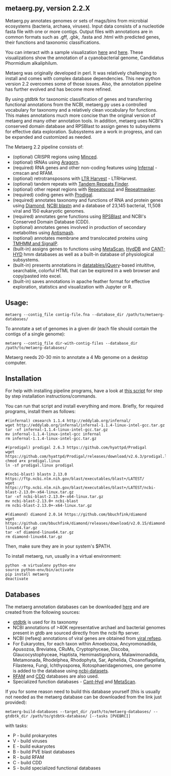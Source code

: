 ## metaerg.py, version 2.2.X

Metaerg.py annotates genomes or sets of mags/bins from microbial ecosystems (bacteria, archaea, viruses). Input data 
consists of a nucleotide fasta file with one or more contigs. Output files with annotations are in common formats
such as .gff, .gbk, .fasta and .html with predicted genes, their functions and taxonomic classifications.

You can interact with a sample visualization [here](https://htmlpreview.github.io/?https://github.com/kinestetika/MetaErg/blob/master/visualization/index.html) and [here](https://htmlpreview.github.io/?https://raw.githubusercontent.com/kinestetika/MetaErg/master/visualization/index_of_features.html). These visualizations show the annotation of a cyanobacterial genome, Candidatus Phormidium alkaliphilum. 

Metaerg was originally developed in perl. It was relatively challenging to install and comes with complex database 
dependencies. This new python version 2.2 overcomes some of those issues. Also, the annotation pipeline has further evolved and has become 
more refined.

By using gtdbtk for taxonomic classification of genes and transferring functional annotations from the NCBI, metaerg.py
uses a controlled vocabulary for taxonomy and a relatively clean vocabulary for functions. This makes annotations much
more concise than the original version of metaerg and many other annotation tools. In addition, metaerg uses NCBI's
conserved domain database and RPSBlast to assign genes to subsystems for effective data exploration. Subsystems are a 
work in progress, and can be expanded and customized as needed. 

The Metaerg 2.2 pipeline consists of:
* (optional) CRISPR regions using [Minced](https://github.com/ctSkennerton/minced).
* (optional) tRNAs using [Aragorn](https://www.ansikte.se/ARAGORN/Downloads/).
* (required) RNA genes and other non-coding features using [Infernal](http://eddylab.org/infernal/) - cmscan and RFAM.
* (optional) retrotransposons with [LTR Harvest](http://genometools.org/tools/gt_ltrharvest.html) - LTRHarvest.
* (optional) tandem repeats with [Tandem Repeats Finder](https://tandem.bu.edu/trf/trf.html).
* (optional) other repeat regions with [Repeatscout](http://bix.ucsd.edu/repeatscout/) and [Repeatmasker](http://www.repeatmasker.org/RepeatMasker/).
* (required) coding genes with [Prodigal](https://github.com/hyattpd/Prodigal).
* (required) annotates taxonomy and functions of RNA and protein genes using [Diamond](https://github.com/bbuchfink/diamond), [NCBI blastn](https://ftp.ncbi.nlm.nih.gov/blast/executables/blast+/LATEST/) and a database of 23,145 bacterial, 11,508 viral and 150 eukaryotic genomes.
* (required) annotates gene functions using [RPSBlast](https://ftp.ncbi.nlm.nih.gov/blast/executables/blast+/LATEST/) and NCBI's Conserved Domain Database (CDD).
* (optional) annotates genes involved in production of secondary metabolites using [Antismash](https://dl.secondarymetabolites.org/releases).
* (optional) annotates membrane amd translocated proteins using [TMHMM and SignalP](https://services.healthtech.dtu.dk/software.php).
* (built-in) assigns genes to functions using [MetaScan](https://github.com/gcremers/metascan), [HydDB](https://services.birc.au.dk/hyddb/) and [CANT-HYD](https://github.com/dgittins/CANT-HYD-HydrocarbonBiodegradation) hmm databases as well as a built-in database of physiological subsystems.
* (built-in) presents annotations in [datatables/jQuery](https://www.datatables.net/)-based intuititve, searchable, colorful HTML that can be explored in a web browser and copy/pasted into excel.
* (built-in) saves annotations in apache feather format for effective exploration, statistics and visualization with Jupyter or R.

## Usage:
```
metaerg --contig_file contig-file.fna --database_dir /path/to/metaerg-databases/
```
To annotate a set of genomes in a given dir (each file should contain the contigs of a single genome):
```
metaerg --contig_file dir-with-contig-files --database_dir /path/to/metaerg-databases/
```
Metaerg needs 20-30 min to annotate a 4 Mb genome on a desktop computer.

## Installation

For help with installing pipeline programs, have a look at [this script](https://github.com/kinestetika/cloud-computing-for-microbial-ecology/blob/main/cloud_bio_installs.py) for step by step installation instructions/commands. 

You can run that script and install everything and more. Briefly, for required programs, install them as follows:
```
#(infernal) cmsearch 1.1.4 http://eddylab.org/infernal/  
wget http://eddylab.org/infernal/infernal-1.1.4-linux-intel-gcc.tar.gz  
tar -xf infernal-1.1.4-linux-intel-gcc.tar.gz  
mv infernal-1.1.4-linux-intel-gcc infernal  
rm infernal-1.1.4-linux-intel-gcc.tar.gz  

#(prodigal) prodigal 2.6.3 https://github.com/hyattpd/Prodigal  
wget https://github.com/hyattpd/Prodigal/releases/download/v2.6.3/prodigal.linux  
chmod a+x prodigal.linux  
ln -sf prodigal.linux prodigal  

#(ncbi-blast) blastn 2.13.0 https://ftp.ncbi.nlm.nih.gov/blast/executables/blast+/LATEST/  
wget https://ftp.ncbi.nlm.nih.gov/blast/executables/blast+/LATEST/ncbi-blast-2.13.0+-x64-linux.tar.gz  
tar -xf ncbi-blast-2.13.0+-x64-linux.tar.gz  
mv ncbi-blast-2.13.0+ ncbi-blast  
rm ncbi-blast-2.13.0+-x64-linux.tar.gz  

#(diamond) diamond 2.0.14 https://github.com/bbuchfink/diamond  
wget https://github.com/bbuchfink/diamond/releases/download/v2.0.15/diamond-linux64.tar.gz  
tar -xf diamond-linux64.tar.gz  
rm diamond-linux64.tar.gz  
```

Then, make sure they are in your system's $PATH.

To install metaerg, run, usually in a virtual environment:
```
python -m virtualenv python-env  
source python-env/bin/activate  
pip install metaerg  
deactivate  
```

## Databases

The metaerg annotation databases can be downloaded [here](https://object-arbutus.cloud.computecanada.ca/metaerg/metaerg_db_207_v2.tar.gz) and are created from the following sources:
* [gtdbtk](https://ecogenomics.github.io/GTDBTk/index.html) is used for its taxonomy
* NCBI annotations of >40K representative archael and bacterial genomes present in gtdb are sourced directly from the ncbi ftp server. 
* NCBI (refseq) annotations of viral genes are obtained from [viral refseq](https://support.nlm.nih.gov/knowledgebase/article/KA-03474/en-us).
* For Eukaryotes, for each taxon within Amoebozoa, Ancyromonadida, Apusozoa, Breviatea, CRuMs, Cryptophyceae, Discoba, Glaucocystophyceae, Haptista, Hemimastigophora, Malawimonadida, Metamonada, Rhodelphea, Rhodophyta, Sar, Aphelida, Choanoflagellata, Filasterea, Fungi, Ichthyosporea, Rotosphaeridagenomes, one genome is added to the database using [ncbi-datasets](https://www.ncbi.nlm.nih.gov/datasets/). 
* [RFAM](https://rfam.xfam.org/) and [CDD](https://www.ncbi.nlm.nih.gov/Structure/cdd/cdd.shtml) databases are also used.
* Specialized function databases - [Cant-Hyd](https://github.com/dgittins/CANT-HYD-HydrocarbonBiodegradation/blob/main/HMMs/concatenated%20HMMs/CANT-HYD.hmm) and [MetaScan](https://zenodo.org/record/6365663).

If you for some reason need to build this database yourself (this is usually not needed as the metaerg database can be downloaded from the link just provided):

```
metaerg-build-databases --target_dir /path/to/metaerg-databases/ --gtdbtk_dir /path/to/gtdbtk-database/ [--tasks [PVEBRC]]
```

with tasks:
* P - build prokaryotes
* V - build viruses
* E - build eukaryotes
* B - build PVE blast databases
* R - build RFAM
* C - build CDD
* S - build specialized functional databases

